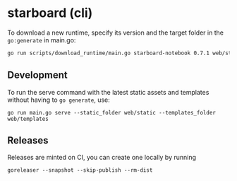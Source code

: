 # starboard (cli)

To download a new runtime, specify its version and the target folder in the `go:generate` in main.go:

```bash
go run scripts/download_runtime/main.go starboard-notebook 0.7.1 web/static/vendor/
```


## Development
To run the serve command with the latest static assets and templates without having to `go generate`, use:

```
go run main.go serve --static_folder web/static --templates_folder web/templates
```


## Releases

Releases are minted on CI, you can create one locally by running
```
goreleaser --snapshot --skip-publish --rm-dist
```
